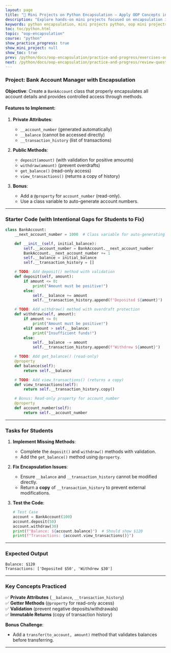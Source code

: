 ```yaml
---
layout: page
title: "🧠 Mini Projects on Python Encapsulation – Apply OOP Concepts in Real Code"
description: "Explore hands-on mini projects focused on encapsulation in Python. Apply object-oriented programming concepts like private attributes, access modifiers, and method control through practical coding challenges and real-world examples."
keywords: python encapsulation, mini projects python, oop mini projects, python project-based learning, python encapsulation practice, object-oriented programming, python private variables, python access modifiers, python classes, python coding projects, python oop challenges, yasirbhutta
toc: toc/python.html
topic: "oop-encapsulation"
course: "python"
show_practice_progress: true
show_mini_project: null
show_toc: true
prev: /python/docs/oop-encapsulation/practice-and-progress/exercises-oop-encapsulation.html
next: /python/docs/oop-encapsulation/practice-and-progress/review-questions-oop-encapsulation.html
---
```


### **Project: Bank Account Manager with Encapsulation**  
**Objective**: Create a `BankAccount` class that properly encapsulates all account details and provides controlled access through methods.

#### **Features to Implement**:
1. **Private Attributes**:
   - `__account_number` (generated automatically)
   - `__balance` (cannot be accessed directly)
   - `__transaction_history` (list of transactions)

2. **Public Methods**:
   - `deposit(amount)` (with validation for positive amounts)
   - `withdraw(amount)` (prevent overdrafts)
   - `get_balance()` (read-only access)
   - `view_transactions()` (returns a copy of history)

3. **Bonus**:
   - Add a `@property` for `account_number` (read-only).
   - Use a class variable to auto-generate account numbers.

---

### **Starter Code (with Intentional Gaps for Students to Fix)**  
```python
class BankAccount:
    __next_account_number = 1000  # Class variable for auto-generating account numbers

    def __init__(self, initial_balance):
        self.__account_number = BankAccount.__next_account_number
        BankAccount.__next_account_number += 1
        self.__balance = initial_balance
        self.__transaction_history = []

    # TODO: Add deposit() method with validation
    def deposit(self, amount):
        if amount <= 0:
            print("Amount must be positive!")
        else:
            self.__balance += amount
            self.__transaction_history.append(f"Deposited ${amount}")

    # TODO: Add withdraw() method with overdraft protection
    def withdraw(self, amount):
        if amount <= 0:
            print("Amount must be positive!")
        elif amount > self.__balance:
            print("Insufficient funds!")
        else:
            self.__balance -= amount
            self.__transaction_history.append(f"Withdrew ${amount}")

    # TODO: Add get_balance() (read-only)
    @property
    def balance(self):
        return self.__balance

    # TODO: Add view_transactions() (returns a copy)
    def view_transactions(self):
        return self.__transaction_history.copy()

    # Bonus: Read-only property for account_number
    @property
    def account_number(self):
        return self.__account_number
```

---

### **Tasks for Students**  
1. **Implement Missing Methods**:  
   - Complete the `deposit()` and `withdraw()` methods with validation.  
   - Add the `get_balance()` method using `@property`.  

2. **Fix Encapsulation Issues**:  
   - Ensure `__balance` and `__transaction_history` cannot be modified directly.  
   - Return a **copy** of `__transaction_history` to prevent external modifications.  

3. **Test the Code**:  
   ```python
   # Test Case
   account = BankAccount(100)
   account.deposit(50)
   account.withdraw(30)
   print(f"Balance: ${account.balance}")  # Should show $120
   print(f"Transactions: {account.view_transactions()}")
   ```

---

### **Expected Output**  
```
Balance: $120
Transactions: ['Deposited $50', 'Withdrew $30']
```

---

### **Key Concepts Practiced**  
✅ **Private Attributes** (`__balance`, `__transaction_history`)  
✅ **Getter Methods** (`@property` for read-only access)  
✅ **Validation** (prevent negative deposits/withdrawals)  
✅ **Immutable Returns** (copy of transaction history)  

**Bonus Challenge**:  
- Add a `transfer(to_account, amount)` method that validates balances before transferring.  

---

